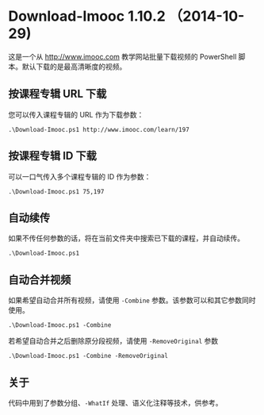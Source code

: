 Download-Imooc 1.10.2 （2014-10-29)
==================================

这是一个从 http://www.imooc.com 教学网站批量下载视频的 PowerShell 脚本。默认下载的是最高清晰度的视频。

按课程专辑 URL 下载
---------------
您可以传入课程专辑的 URL 作为下载参数：

    .\Download-Imooc.ps1 http://www.imooc.com/learn/197

按课程专辑 ID 下载
------------------
可以一口气传入多个课程专辑的 ID 作为参数：

    .\Download-Imooc.ps1 75,197

自动续传
--------
如果不传任何参数的话，将在当前文件夹中搜索已下载的课程，并自动续传。

    .\Download-Imooc.ps1

自动合并视频
------------
如果希望自动合并所有视频，请使用 `-Combine` 参数。该参数可以和其它参数同时使用。

	.\Download-Imooc.ps1 -Combine

若希望自动合并之后删除原分段视频，请使用 `-RemoveOriginal` 参数

    .\Download-Imooc.ps1 -Combine -RemoveOriginal

关于
----
代码中用到了参数分组、`-WhatIf` 处理、语义化注释等技术，供参考。
